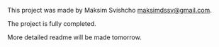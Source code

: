 This project was made by Maksim Svishcho maksimdssv@gmail.com.

The project is fully completed.

More detailed readme will be made tomorrow.